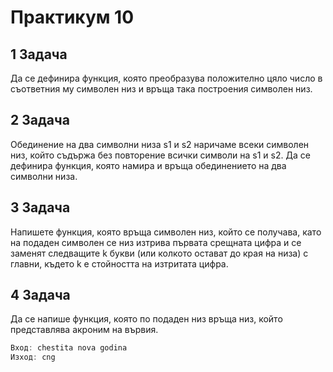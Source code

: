 # Практикум 10

## **1 Задача**

Да се дефинира функция, която преобразува положително цяло число в съответния му символен низ и връща така построения
символен низ.

## **2 Задача**

Обединение на два символни низа s1 и s2 наричаме
всеки символен низ, който съдържа без повторение всички символи на
s1 и s2. Да се дефинира функция, която намира и връща обединението
на два символни низа.

## **3 Задача**

Напишете функция, която връща символен низ, който се получава, като на подаден символен се низ изтрива първата срещната цифра и се заменят следващите k букви (или колкото остават до края на низа) с главни, където k е стойността на изтритата цифра.

## **4 Задача**

Да се напише функция, която по подаден низ връща низ, който представлява акроним на вървия.
```C++
Вход: chestita nova godina
Изход: cng
```

